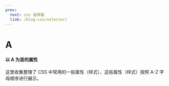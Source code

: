 ```yaml
---
prev:
  text: css 选择器
  link: /blog-css/selector/ 
---
```


<script setup>
    import { Propertys } from '@data/css/property.js'    
    const baseCssUrl = 'https://developer.mozilla.org/zh-CN/docs/Web/CSS/'       
    const { A } = Propertys      
    //下面表格将使用自定义组件     
</script>  
  

# A
#### 以 A 为首的属性

<Minfo>
  
这里收集整理了 CSS 中常用的一些属性（样式），这些属性（样式）按照 A-Z 字母顺序进行展示。
  
</Minfo>

<template v-for="item in A">
<Mcard :item=item :linkUrl=baseCssUrl></Mcard>
</template>

       
       